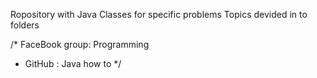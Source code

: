 Ropository with Java Classes for specific problems
Topics devided in to folders 

/* FaceBook group: Programming
 * GitHub : Java how to
 */
